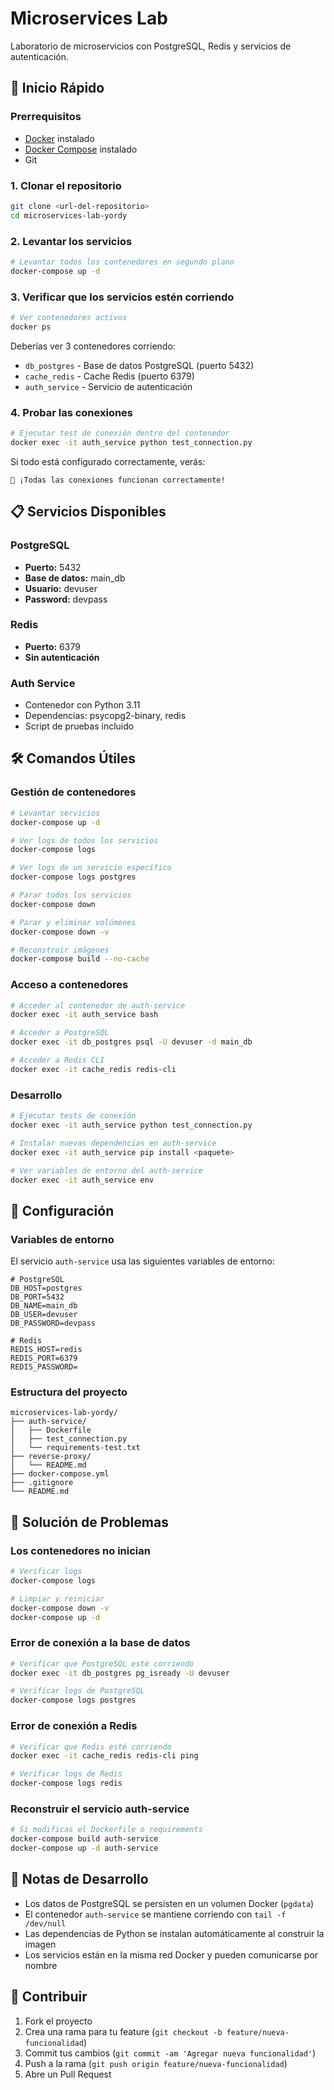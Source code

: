 # Microservices Lab

Laboratorio de microservicios con PostgreSQL, Redis y servicios de autenticación.

## 🚀 Inicio Rápido

### Prerrequisitos

- [Docker](https://www.docker.com/get-started) instalado
- [Docker Compose](https://docs.docker.com/compose/install/) instalado
- Git

### 1. Clonar el repositorio

```bash
git clone <url-del-repositorio>
cd microservices-lab-yordy
```

### 2. Levantar los servicios

```bash
# Levantar todos los contenedores en segundo plano
docker-compose up -d
```

### 3. Verificar que los servicios estén corriendo

```bash
# Ver contenedores activos
docker ps
```

Deberías ver 3 contenedores corriendo:
- `db_postgres` - Base de datos PostgreSQL (puerto 5432)
- `cache_redis` - Cache Redis (puerto 6379)
- `auth_service` - Servicio de autenticación

### 4. Probar las conexiones

```bash
# Ejecutar test de conexión dentro del contenedor
docker exec -it auth_service python test_connection.py
```

Si todo está configurado correctamente, verás:
```
🎉 ¡Todas las conexiones funcionan correctamente!
```

## 📋 Servicios Disponibles

### PostgreSQL
- **Puerto:** 5432
- **Base de datos:** main_db
- **Usuario:** devuser
- **Password:** devpass

### Redis
- **Puerto:** 6379
- **Sin autenticación**

### Auth Service
- Contenedor con Python 3.11
- Dependencias: psycopg2-binary, redis
- Script de pruebas incluido

## 🛠️ Comandos Útiles

### Gestión de contenedores

```bash
# Levantar servicios
docker-compose up -d

# Ver logs de todos los servicios
docker-compose logs

# Ver logs de un servicio específico
docker-compose logs postgres

# Parar todos los servicios
docker-compose down

# Parar y eliminar volúmenes
docker-compose down -v

# Reconstruir imágenes
docker-compose build --no-cache
```

### Acceso a contenedores

```bash
# Acceder al contenedor de auth-service
docker exec -it auth_service bash

# Acceder a PostgreSQL
docker exec -it db_postgres psql -U devuser -d main_db

# Acceder a Redis CLI
docker exec -it cache_redis redis-cli
```

### Desarrollo

```bash
# Ejecutar tests de conexión
docker exec -it auth_service python test_connection.py

# Instalar nuevas dependencias en auth-service
docker exec -it auth_service pip install <paquete>

# Ver variables de entorno del auth-service
docker exec -it auth_service env
```

## 🔧 Configuración

### Variables de entorno

El servicio `auth-service` usa las siguientes variables de entorno:

```env
# PostgreSQL
DB_HOST=postgres
DB_PORT=5432
DB_NAME=main_db
DB_USER=devuser
DB_PASSWORD=devpass

# Redis
REDIS_HOST=redis
REDIS_PORT=6379
REDIS_PASSWORD=
```

### Estructura del proyecto

```
microservices-lab-yordy/
├── auth-service/
│   ├── Dockerfile
│   ├── test_connection.py
│   └── requirements-test.txt
├── reverse-proxy/
│   └── README.md
├── docker-compose.yml
├── .gitignore
└── README.md
```

## 🐛 Solución de Problemas

### Los contenedores no inician

```bash
# Verificar logs
docker-compose logs

# Limpiar y reiniciar
docker-compose down -v
docker-compose up -d
```

### Error de conexión a la base de datos

```bash
# Verificar que PostgreSQL esté corriendo
docker exec -it db_postgres pg_isready -U devuser

# Verificar logs de PostgreSQL
docker-compose logs postgres
```

### Error de conexión a Redis

```bash
# Verificar que Redis esté corriendo
docker exec -it cache_redis redis-cli ping

# Verificar logs de Redis
docker-compose logs redis
```

### Reconstruir el servicio auth-service

```bash
# Si modificas el Dockerfile o requirements
docker-compose build auth-service
docker-compose up -d auth-service
```

## 📝 Notas de Desarrollo

- Los datos de PostgreSQL se persisten en un volumen Docker (`pgdata`)
- El contenedor `auth-service` se mantiene corriendo con `tail -f /dev/null`
- Las dependencias de Python se instalan automáticamente al construir la imagen
- Los servicios están en la misma red Docker y pueden comunicarse por nombre

## 🤝 Contribuir

1. Fork el proyecto
2. Crea una rama para tu feature (`git checkout -b feature/nueva-funcionalidad`)
3. Commit tus cambios (`git commit -am 'Agregar nueva funcionalidad'`)
4. Push a la rama (`git push origin feature/nueva-funcionalidad`)
5. Abre un Pull Request